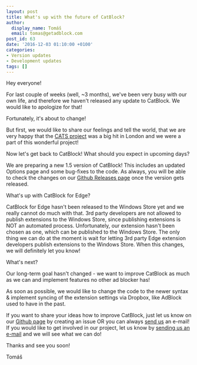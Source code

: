 ```yaml
---
layout: post
title: What's up with the future of CatBlock?
author:
  display_name: Tomáš
  email: tomas@getadblock.com
post_id: 63
date: '2016-12-03 01:10:00 +0100'
categories:
- Version updates
- Development updates
tags: []
---
```

Hey everyone!

For last couple of weeks (well, ~3 months), we've been very busy with our own life,
and therefore we haven't released any update to CatBlock. We would like to apologize for that!

Fortunately, it's about to change!

<!--more-->

But first, we would like to share our feelings and tell the world, that we are very happy that the [CATS project](//getcatblock.com/blog/2016/08/cats-project) was a big hit in London and we were a part of this wonderful project!


Now let's get back to CatBlock!
What should you expect in upcoming days?

We are preparing a new 1.5 version of CatBlock!
This includes an updated Options page and some bug-fixes to the code.
As always, you will be able to check the changes on our [Github Releases page](https://github.com/CatBlock/catblock/releases) once the version gets released.


What's up with CatBlock for Edge?

CatBlock for Edge hasn't been released to the Windows Store yet and we really cannot do much with that.
3rd party developers are not allowed to publish extensions to the Windows Store, since publishing extensions is NOT an automated process.
Unfortunately, our extension hasn't been chosen as one, which can be published to the Windows Store.
The only thing we can do at the moment is wait for letting 3rd party Edge extension developers publish extensions to the Windows Store. When this changes, we will definitely let you know!


What's next?

Our long-term goal hasn't changed - we want to improve CatBlock as much as we can and implement features no other ad blocker has!

As soon as possible, we would like to change the code to the newer syntax & implement syncing of the extension settings via Dropbox, like AdBlock used to have in the past.

If you want to share your ideas how to improve CatBlock, just let us know on our [Github page](https://github.com/CatBlock/catblock/issues) by creating an issue OR you can always [send us](mailto:catblockteam@gmail.com) an e-mail! If you would like to get involved in our project, let us know by [sending us an e-mail](mailto:catblockteam@gmail.com) and we will see what we can do!


Thanks and see you soon!

Tomáš
